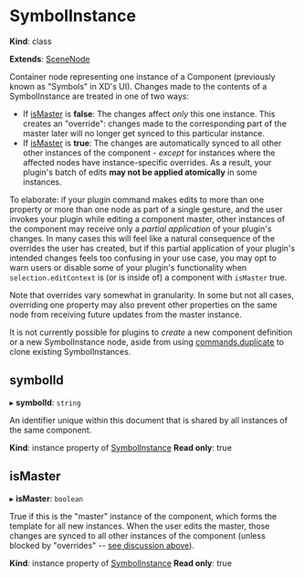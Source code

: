 # SymbolInstance

**Kind**: class

**Extends**: [SceneNode](/develop/reference/SceneNode)

Container node representing one instance of a Component (previously known as "Symbols" in XD's UI). Changes made to the contents of a
SymbolInstance are treated in one of two ways:

- If [isMaster](#symbolinstance-ismaster) is **false**: The changes affect _only_ this one instance. This creates an "override":
  changes made to the corresponding part of the master later will no longer get synced to this particular instance.
- If [isMaster](#symbolinstance-ismaster) is **true**: The changes are automatically synced to all other other instances of the
  component - _except_ for instances where the affected nodes have instance-specific overrides. As a result, your plugin's batch
  of edits **may not be applied atomically** in some instances.

To elaborate: if your plugin command makes edits to more than one property or more than one node as part of a single gesture, and the
user invokes your plugin while editing a component master, other instances of the component may receive only a _partial application_
of your plugin's changes. In many cases this will feel like a natural consequence of the overrides the user has created, but if this
partial application of your plugin's intended changes feels too confusing in your use case, you may opt to warn users or disable some
of your plugin's functionality when `selection.editContext` is (or is inside of) a component with `isMaster` true.

Note that overrides vary somewhat in granularity. In some but not all cases, overriding one property may also prevent other properties
on the same node from receiving future updates from the master instance.

It is not currently possible for plugins to _create_ a new component definition or a new SymbolInstance node, aside from using
[commands.duplicate](/develop/reference/commands/#module_commands-duplicate) to clone existing SymbolInstances.

## symbolId

▸ **symbolId**: `string`

An identifier unique within this document that is shared by all instances of the same component.

**Kind**: instance property of [SymbolInstance](#symbolinstance)
**Read only**: true

## isMaster

▸ **isMaster**: `boolean`

True if this is the "master" instance of the component, which forms the template for all new instances. When the user edits the master,
those changes are synced to all other instances of the component (unless blocked by "overrides" -- [see discussion above](#symbolinstance)).

**Kind**: instance property of [SymbolInstance](#symbolinstance)
**Read only**: true
